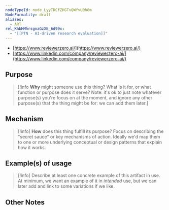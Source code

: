 ```yaml
---
nodeTypeId: node_LyyTDCfZHGTvQWfvU0h8m
NodeFormality: draft
aliases:
  - ART
rel_KhbHMhrsgnaGzXE_6d99x:
  - "[[PTN - AI-driven research evaluation]]"
---
```

- [https://www.reviewerzero.ai/](https://www.reviewerzero.ai/)
- [https://www.linkedin.com/company/reviewerzero-ai/](https://www.linkedin.com/company/reviewerzero-ai/)
## Purpose
> [!info **Why** might someone use this thing? What is it for, or what function or purpose does it serve? Note: it's ok to just note whatever purpose(s) you're focus on at the moment, and ignore any other purpose(s) that the thing might be for: we can add them later.]


## Mechanism
> [!info] **How** does this thing fulfill its purpose? Focus on describing the "secret sauce" or key mechanisms of action. Ideally we'd map them to one or more underlying conceptual or design patterns that explain how it works.

## Example(s) of usage
> [!info] Describe at least one concrete example of this artifact in use. At minimum, we want an example of it in *intended* use, but we can later add and link to some variations if we like.

## Other Notes